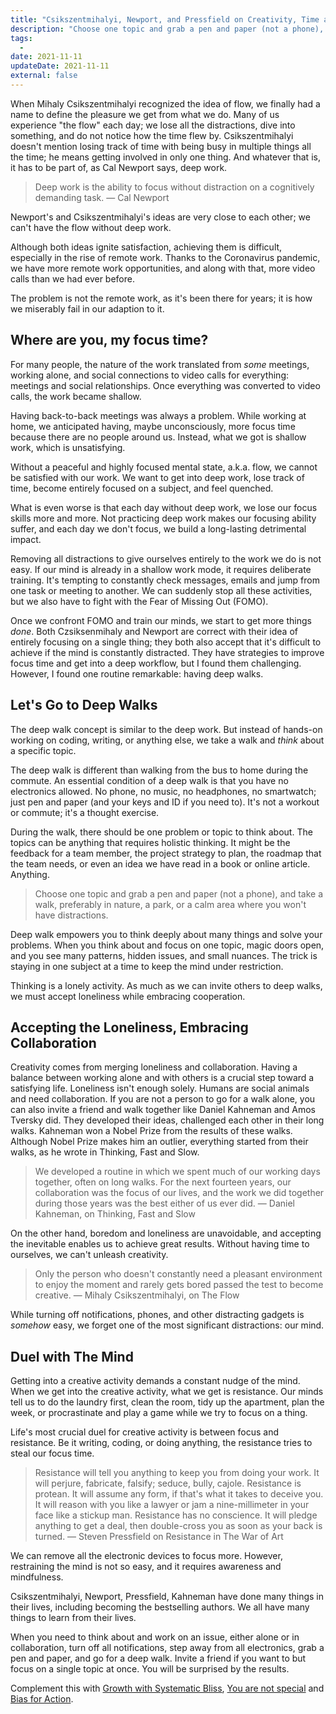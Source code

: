```yaml
---
title: "Csikszentmihalyi, Newport, and Pressfield on Creativity, Time and Deep Walks in Remote Work"
description: "Choose one topic and grab a pen and paper (not a phone), and take a walk, preferably in nature, a park, or a calm area where you won't have distractions."
tags:
  -
date: 2021-11-11
updateDate: 2021-11-11
external: false
---
```


When Mihaly Csikszentmihalyi recognized the idea of flow, we finally had a name to define the pleasure we get from what we do. Many of us experience "the flow" each day; we lose all the distractions, dive into something, and do not notice how the time flew by.
Csikszentmihalyi doesn't mention losing track of time with being busy in multiple things all the time; he means getting involved in only one thing. And whatever that is, it has to be part of, as Cal Newport says, deep work.

> Deep work is the ability to focus without distraction on a cognitively demanding task.
> — Cal Newport

Newport's and Csikszentmihalyi's ideas are very close to each other; we can't have the flow without deep work.

Although both ideas ignite satisfaction, achieving them is difficult, especially in the rise of remote work. Thanks to the Coronavirus pandemic, we have more remote work opportunities, and along with that, more video calls than we had ever before.

The problem is not the remote work, as it's been there for years; it is how we miserably fail in our adaption to it.

## Where are you, my focus time?

For many people, the nature of the work translated from *some* meetings, working alone, and social connections to video calls for everything: meetings and social relationships. Once everything was converted to video calls, the work became shallow.

Having back-to-back meetings was always a problem. While working at home, we anticipated having, maybe unconsciously, more focus time because there are no people around us. Instead, what we got is shallow work, which is unsatisfying.

Without a peaceful and highly focused mental state, a.k.a. flow, we cannot be satisfied with our work. We want to get into deep work, lose track of time, become entirely focused on a subject, and feel quenched.

What is even worse is that each day without deep work, we lose our focus skills more and more. Not practicing deep work makes our focusing ability suffer, and each day we don't focus, we build a long-lasting detrimental impact.

Removing all distractions to give ourselves entirely to the work we do is not easy. If our mind is already in a shallow work mode, it requires deliberate training. It's tempting to constantly check messages, emails and jump from one task or meeting to another. We can suddenly stop all these activities, but we also have to fight with the Fear of Missing Out (FOMO).

Once we confront FOMO and train our minds, we start to get more things *done*. Both Czsiksenmihaly and Newport are correct with their idea of entirely focusing on a single thing; they both also accept that it's difficult to achieve if the mind is constantly distracted. They have strategies to improve focus time and get into a deep workflow, but I found them challenging. However, I found one routine remarkable: having deep walks.

## Let's Go to Deep Walks

The deep walk concept is similar to the deep work. But instead of hands-on working on coding, writing, or anything else, we take a walk and _think_ about a specific topic.

The deep walk is different than walking from the bus to home during the commute. An essential condition of a deep walk is that you have no electronics allowed. No phone, no music, no headphones, no smartwatch; just pen and paper (and your keys and ID if you need to). It's not a workout or commute; it's a thought exercise.

During the walk, there should be one problem or topic to think about. The topics can be anything that requires holistic thinking. It might be the feedback for a team member, the project strategy to plan, the roadmap that the team needs, or even an idea we have read in a book or online article. Anything.

> Choose one topic and grab a pen and paper (not a phone), and take a walk, preferably in nature, a park, or a calm area where you won't have distractions.

Deep walk empowers you to think deeply about many things and solve your problems. When you think about and focus on one topic, magic doors open, and you see many patterns, hidden issues, and small nuances. The trick is staying in one subject at a time to keep the mind under restriction.

Thinking is a lonely activity. As much as we can invite others to deep walks, we must accept loneliness while embracing cooperation.

## Accepting the Loneliness, Embracing Collaboration

Creativity comes from merging loneliness and collaboration. Having a balance between working alone and with others is a crucial step toward a satisfying life. Loneliness isn't enough solely. Humans are social animals and need collaboration.
If you are not a person to go for a walk alone, you can also invite a friend and walk together like Daniel Kahneman and Amos Tversky did. They developed their ideas, challenged each other in their long walks. Kahneman won a Nobel Prize from the results of these walks. Although Nobel Prize makes him an outlier, everything started from their walks, as he wrote in Thinking, Fast and Slow.

> We developed a routine in which we spent much of our working days together, often on long walks. For the next fourteen years, our collaboration was the focus of our lives, and the work we did together during those years was the best either of us ever did.
> — Daniel Kahneman, on Thinking, Fast and Slow

On the other hand, boredom and loneliness are unavoidable, and accepting the inevitable enables us to achieve great results. Without having time to ourselves, we can't unleash creativity.

> Only the person who doesn't constantly need a pleasant environment to enjoy the moment and rarely gets bored passed the test to become creative.
> — Mihaly Csikszentmihalyi, on The Flow

While turning off notifications, phones, and other distracting gadgets is *somehow* easy, we forget one of the most significant distractions: our mind.

## Duel with The Mind

Getting into a creative activity demands a constant nudge of the mind. When we get into the creative activity, what we get is resistance. Our minds tell us to do the laundry first, clean the room, tidy up the apartment, plan the week, or procrastinate and play a game while we try to focus on a thing.

Life's most crucial duel for creative activity is between focus and resistance. Be it writing, coding, or doing anything, the resistance tries to steal our focus time.

> Resistance will tell you anything to keep you from doing your work. It will perjure, fabricate, falsify; seduce, bully, cajole. Resistance is protean. It will assume any form, if that's what it takes to deceive you. It will reason with you like a lawyer or jam a nine-millimeter in your face like a stickup man. Resistance has no conscience. It will pledge anything to get a deal, then double-cross you as soon as your back is turned.
> — Steven Pressfield on Resistance in The War of Art

We can remove all the electronic devices to focus more. However, restraining the mind is not so easy, and it requires awareness and mindfulness.

Csikszentmihalyi, Newport, Pressfield, Kahneman have done many things in their lives, including becoming the bestselling authors. We all have many things to learn from their lives.

When you need to think about and work on an issue, either alone or in collaboration, turn off all notifications, step away from all electronics, grab a pen and paper, and go for a deep walk. Invite a friend if you want to but focus on a single topic at once. You will be surprised by the results.

Complement this with [Growth with Systematic Bliss](https://candost.blog/growth-with-systematic-bliss/), [You are not special](https://candost.blog/the-subtle-art-of-not-giving-a-fuck-book-note-you-are-not-special/) and [Bias for Action](https://candost.blog/bias-towards-action/).
